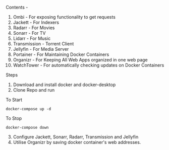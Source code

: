 Contents - 

1. Ombi - For exposing functionality to get requests
2. Jackett - For Indexers
3. Radarr - For Movies
4. Sonarr - For TV
5. Lidarr - For Music
6. Transmission - Torrent Client
7. Jellyfin - For Media Server
8. Portainer - For Maintaining Docker Containers
9. Organizr - For Keeping All Web Apps organized in one web page
10. WatchTower - For automatically checking updates on Docker Containers

Steps

1. Download and install docker and docker-desktop
2. Clone Repo and run 

To Start
```
docker-compose up -d
```

To Stop
```
docker-compose down
```
3. Configure Jackett, Sonarr, Radarr, Transmission and Jellyfin
4. Utilise Organizr by saving docker container's web addresses.
